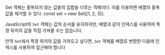  Set 객체는 중복되지 않는 값들의 집합을 다루는 객체이다. 이를 이용하면 배열의 중복값을 제거할 수 있다.
	const set = new Set([1, 2, 3]);
	
JavaScript의 `Set` 객체는 값의 순서를 유지하지만, 배열과 같이 인덱스를 사용하여 특정 위치의 값을 직접 가져올 수는 없습니다.

만약 `Set`에서 특정 위치의 값을 가져오고 싶다면, `Set` 객체를 배열로 변환한 다음에 인덱스를 사용하여 접근해야 합니다